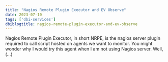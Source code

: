```yaml
---
title: "Nagios Remote Plugin Executor and EV Observe"
date: 2023-07-10
tags: ['dbi-services']
dbiblogtitle: nagios-remote-plugin-executor-and-ev-observe
---
```

Nagios Remote Plugin Executor, in short NRPE, is the nagios server plugin required to call script hosted on agents we want to monitor. You might wonder why I would try this agent when I am not using Nagios server. Well,(…)